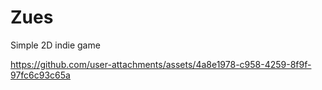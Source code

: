 # Zues
 Simple 2D indie game


https://github.com/user-attachments/assets/4a8e1978-c958-4259-8f9f-97fc6c93c65a

